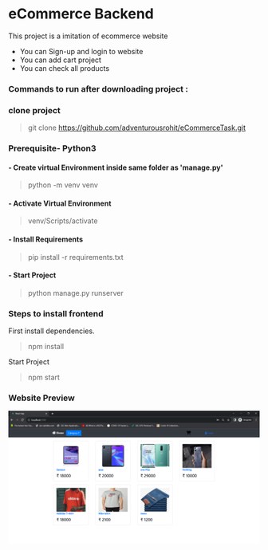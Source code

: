 # eCommerce Backend
This project is a imitation of ecommerce website
- You can Sign-up and login to website
- You can add cart project
- You can check all products 


### Commands to run after downloading project :

### clone project
> git clone https://github.com/adventurousrohit/eCommerceTask.git

### Prerequisite- Python3 

#### - Create virtual Environment inside same folder as 'manage.py'
> python -m venv venv

#### - Activate Virtual Environment
> venv/Scripts/activate

#### - Install Requirements
> pip install -r requirements.txt

#### - Start Project
> python manage.py runserver


### Steps to install frontend

First install dependencies.

> npm install

Start Project

> npm start

### Website Preview

![plot](./preview.png)
